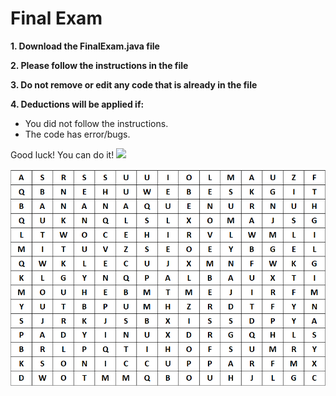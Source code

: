# Final Exam

**1. Download the FinalExam.java file**  

**2. Please follow the instructions in the file** 

**3. Do not remove or edit any code that is already in the file** 

**4. Deductions will be applied if:** 

- You did not follow the instructions.
- The code has error/bugs.

Good luck! You can do it! <img src="https://media.giphy.com/media/VgCDAzcKvsR6OM0uWg/giphy.gif" width="50" />

<img align="center" width=800px alt="Unicorn" src="https://github.com/robitussin/CCPRGG1L_EXAM/blob/0c5e8a3374e2943b7090cd003b87b17be0d1beae/final_exam/word_puzzle.png" />
